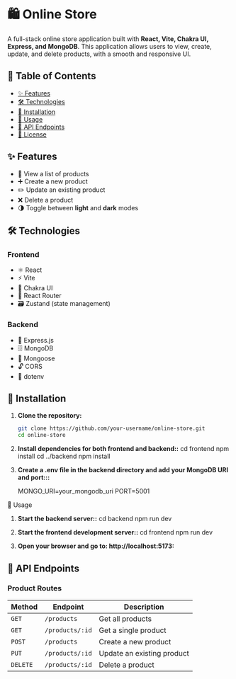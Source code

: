 # 🛍️ Online Store

A full-stack online store application built with **React, Vite, Chakra UI, Express, and MongoDB**. This application allows users to view, create, update, and delete products, with a smooth and responsive UI.

## 📌 Table of Contents

- [✨ Features](#-features)
- [🛠️ Technologies](#-technologies)
- [🚀 Installation](#-installation)
- [📖 Usage](#-usage)
- [📡 API Endpoints](#-api-endpoints)
- [📜 License](#-license)

## ✨ Features

- 🏪 View a list of products  
- ➕ Create a new product  
- ✏️ Update an existing product  
- ❌ Delete a product  
- 🌗 Toggle between **light** and **dark** modes  

## 🛠️ Technologies

### **Frontend**
- ⚛️ React  
- ⚡ Vite  
- 🎨 Chakra UI  
- 🔀 React Router  
- 🗃️ Zustand (state management)  

### **Backend**
- 🚀 Express.js  
- 🗄️ MongoDB  
- 📜 Mongoose  
- 🔓 CORS  
- 🔑 dotenv  

## 🚀 Installation

1. **Clone the repository:**
   ```sh
   git clone https://github.com/your-username/online-store.git
   cd online-store
2. **Install dependencies for both frontend and backend::**
    cd frontend
    npm install
    cd ../backend
    npm install
3. **Create a .env file in the backend directory and add your MongoDB URI and port:::**

    MONGO_URI=your_mongodb_uri
    PORT=5001

📖 Usage
1. **Start the backend server::**
    cd backend
    npm run dev
    
2. **Start the frontend development server::**
    cd frontend
    npm run dev

3. **Open your browser and go to: http://localhost:5173:**


## 📡 API Endpoints

### **Product Routes**

| Method  | Endpoint         | Description                |
|---------|-----------------|----------------------------|
| `GET`   | `/products`      | Get all products          |
| `GET`   | `/products/:id`  | Get a single product      |
| `POST`  | `/products`      | Create a new product      |
| `PUT`   | `/products/:id`  | Update an existing product |
| `DELETE` | `/products/:id` | Delete a product          |